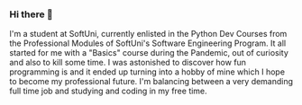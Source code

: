 ### Hi there 👀

<!--
**ilmagnifico33749/ilmagnifico33749** is a ✨ _special_ ✨ repository because its `README.md` (this file) appears on your GitHub profile.

Here are some ideas to get you started:

- 🔭 I’m currently working on ...
- 🌱 I’m currently learning ...
- 👯 I’m looking to collaborate on ...
- 🤔 I’m looking for help with ...
- 💬 Ask me about ...
- 📫 How to reach me: ...
- 😄 Pronouns: ...
- ⚡ Fun fact: ...
-->
I'm a student at SoftUni, currently enlisted in the Python Dev Courses from the Professional Modules of SoftUni's Software Engineering Program. 
It all started for me with a "Basics" course during the Pandemic, out of curiosity and also to kill some time.
I was astonished to discover how fun programming is and it ended up turning into a hobby of mine which I hope to become my professional future.
I'm balancing between a very demanding full time job and studying and coding in my free time.
